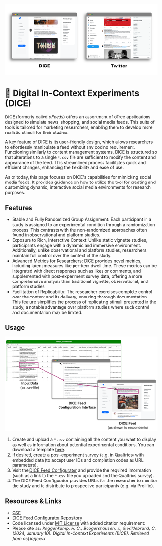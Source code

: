 
![DICE vs. Twitter Interface](misc/img/oFeeds-screenshots_2.png?raw=true "DICE compared to Twitter")


# 🎲 Digital In-Context Experiments (DICE)

DICE (formerly called _oFeeds_) offers an assortment of oTree applications designed to simulate news, shopping, and social media feeds. 
This suite of tools is tailored for marketing researchers, enabling them to develop more realistic stimuli for their studies.

A key feature of DICE is its user-friendly design, which allows researchers to effortlessly manipulate a feed without any coding requirement. 
Functioning similarly to content management systems, DICE is structured so that alterations to a single `*.csv` file are sufficient to modify the content and appearance of the feed. 
This streamlined process facilitates quick and efficient changes, enhancing the flexibility and ease of use.

As of today, this page focuses on DICE's capabilities for mimicking social media feeds. 
It provides guidance on how to utilize the tool for creating and customizing dynamic, interactive social media environments for research purposes.

## Features

- Stable and Fully Randomized Group Assignment: Each participant in a study is assigned to an experimental condition through a randomization process. This contrasts with the non-randomized approaches often found in observational and platform studies.
- Exposure to Rich, Interactive Context: Unlike static vignette studies, participants engage with a dynamic and immersive environment. Additionally, unlike observational and platform studies, researchers maintain full control over the context of the study.
- Advanced Metrics for Researchers: DICE provides novel metrics, including latent measures like per-item dwell time. These metrics can be integrated with direct responses such as likes or comments, and supplemented with post-experiment survey data, offering a more comprehensive analysis than traditional vignette, observational, and platform studies.
- Facilitation of Replicability: The researcher exercises complete control over the content and its delivery, ensuring thorough documentation. This feature simplifies the process of replicating stimuli presented in the study, a notable advantage over platform studies where such control and documentation may be limited.

## Usage

![Screenshot of oCom App](misc/img/figure-4.png?raw=true "Configuration Process")

1. Create and upload a `*.csv` containing all the content you want to display as well as information about potential experimental conditions. You can download a template [here](https://feed-config-2053f6176aba.herokuapp.com/static/sample_feed.csv).
2. If desired, create a post-experiment survey (e.g. in Qualtrics) with embedded data (to accept user IDs and completion codes as URL parameters).
2. Visit the [DICE Feed Configurator](https://feed-config-2053f6176aba.herokuapp.com/) and provide the required information (such as a link to the `*.csv` file you uploaded and the Qualtrics survey).
3. The DICE Feed Configurator provides URLs for the researcher to monitor the study and to distribute to prospective participants (e.g. via Prolific).


## Resources & Links

- [OSF](https://osf.io/jcxvk/)
- [DICE Feed Configurator Repository](https://github.com/Howquez/oFeeds-config)
- Code licensed under [MIT License](LICENSE) with added citation requirement:
- Please cite as: _Roggenkamp, H. C., Boegershausen, J., & Hildebrand, C. (2024, January 10). Digital In-Context Experiments (DICE). Retrieved from osf.io/jcxvk_


<!--
## 🧵 Mimic Social Media Feeds with _oTweet_
![Screenshot of oCom App](misc/img/screenshot_oTweet.png?raw=true "Shop Interface")
[otreezip file](oTweet/oTweet.otreezip)


## 🗞️ Mimic News Feeds with _oNovitas_
![Screenshot of oNovitas App](misc/img/screenshot_oNovitas.png?raw=true "News Feed")
[otreezip file](oNovitas/oNovitas.otreezip)

## 🛒 Mimic Web Shops with _oCom_
![Screenshot of oCom App](misc/img/screenshot_oCom.png?raw=true "Shop Interface")
[otreezip file](oCom/oCom.otreezip)
-->